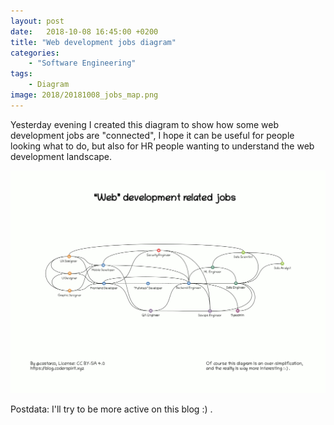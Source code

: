 ```yaml
---
layout: post
date:   2018-10-08 16:45:00 +0200
title: "Web development jobs diagram"
categories:
    - "Software Engineering"
tags:
    - Diagram
image: 2018/20181008_jobs_map.png
---
```


Yesterday evening I created this diagram to show how some web development jobs
are "connected", I hope it can be useful for people looking what to do, but also
for HR people wanting to understand the web development landscape.

![web development jobs landscape](/images/2018/20181008_jobs_map.png)

Postdata: I'll try to be more active on this blog :) .
